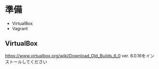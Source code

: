 # 準備
- VirtualBox
- Vagrant

## VirtualBox

https://www.virtualbox.org/wiki/Download_Old_Builds_6_0
ver. 6.0.16をインストールしてください
